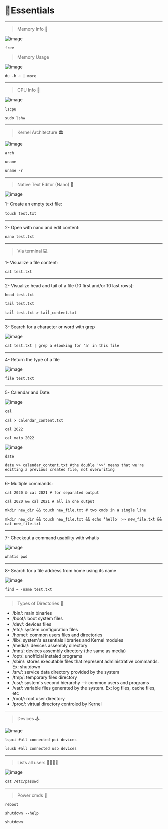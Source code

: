 # 📌Essentials

---

> Memory Info 💾

![image](https://user-images.githubusercontent.com/60454486/170844634-9f56f07e-e372-42a6-ad05-a40194a1c916.png)

```
free
```

> Memory Usage

![image](https://user-images.githubusercontent.com/60454486/170844738-c2ca3ed3-06e4-4394-9913-127d7a72d7ca.png)

```
du -h ~ | more
```

---

> CPU Info 🔻

![image](https://user-images.githubusercontent.com/60454486/170844998-aea2459e-432e-44fb-b81d-395638683dda.png)


```
lscpu

sudo lshw
```

---

> Kernel Architecture 🏛

![image](https://user-images.githubusercontent.com/60454486/170844607-6d00a408-c8c9-40b0-889a-9180d67392c4.png)

```
arch

uname

uname -r
```

---

> Native Text Editor (Nano) 📝

![image](https://user-images.githubusercontent.com/60454486/170841152-b819a8f5-0ab5-4648-858c-8b2bf805d666.png)

1- Create an empty text file:
```
touch test.txt
```

---

2- Open with nano and edit content:
```
nano test.txt
```

---

> Via terminal 💻

1- Visualize a file content:
```
cat test.txt
```

---

2- Visualize head and tail of a file (10 first and/or 10 last rows):
```
head test.txt

tail test.txt

tail test.txt > tail_content.txt
```

---

3- Search for a character or word with grep

![image](https://user-images.githubusercontent.com/60454486/170841967-daf61efe-f9ee-42e7-b3b1-dcfd473d4c7f.png)

```
cat test.txt | grep a #looking for 'a' in this file
```

---

4- Return the type of a file

![image](https://user-images.githubusercontent.com/60454486/170842582-9da6e0b5-f55d-4169-ab4d-0d912014afd6.png)


```
file test.txt
```

---

5- Calendar and Date:

![image](https://user-images.githubusercontent.com/60454486/170841774-b8b09762-36ea-41bc-999b-8f4b241e74b5.png)


```
cal

cal > calendar_content.txt

cal 2022

cal maio 2022
```

![image](https://user-images.githubusercontent.com/60454486/170841703-bc62a305-10c2-4fe2-bd45-0026a4bb30a8.png)

```
date

date >> calendar_content.txt #the double '>>' means that we're editting a previous created file, not overwriting
```

---

6- Multiple commands:
```
cal 2020 & cal 2021 # for separated output

cal 2020 && cal 2021 # all in one output

mkdir new_dir && touch new_file.txt # two cmds in a single line

mkdir new_dir && touch new_file.txt && echo 'hello' >> new_file.txt && cat new_file.txt
```

---

7- Checkout a command usability with whatis

![image](https://user-images.githubusercontent.com/60454486/170842784-03a2e531-fe55-45a8-98e4-38404f4c4f31.png)


```
whatis pwd
```

---

8- Search for a file address from home using its name

![image](https://user-images.githubusercontent.com/60454486/170843336-e1529db5-4b7b-4a6a-917c-6c2aa292702a.png)


```
find ~ -name test.txt
```

---

> Types of Directories 📁

- /bin/: main binaries
- /boot/: boot system files
- /dev/: devices files
- /etc/: system configuration files
- /home/: common users files and directories
- /lib/: system's essentials libraries and Kernel modules
- /media/: devices assembly directory
- /mnt/: devices assembly directory (the same as media)
- /opt/: unofficial instaled programs
- /sbin/: stores executable files that represent administrative commands. Ex: shutdown
- /srv/: service data directory provided by the system
- /tmp/: temporary files directory
- /usr/: system's second hierarchy --> common users and programs
- /var/: variable files generated by the system. Ex: log files, cache files, etc
- /root/: root user directory
- /proc/: virtual directory controled by Kernel

---

> Devices 🕹

![image](https://user-images.githubusercontent.com/60454486/170844564-0485bc70-502c-424c-8d9e-da9dbfadc80d.png)

```
lspci #all connected pci devices

lsusb #all connected usb devices
```

---

> Lists all users 👨‍👨‍👦‍👦

![image](https://user-images.githubusercontent.com/60454486/170844800-e3635f30-177d-4187-b6f8-d47ffd64c4d5.png)

```
cat /etc/passwd
```

---

> Power cmds 🔋

```
reboot

shutdown --help

shutdown
```
